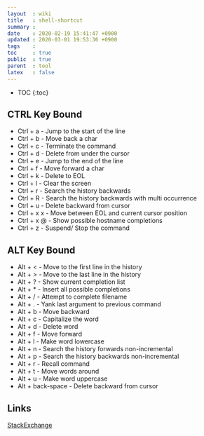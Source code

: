```yaml
---
layout  : wiki
title   : shell-shortcut 
summary : 
date    : 2020-02-19 15:41:47 +0900
updated : 2020-03-01 19:53:36 +0900
tags    :  
toc     : true
public  : true
parent  : tool 
latex   : false
---
```

* TOC
{:toc}

## CTRL Key Bound

- Ctrl + a - Jump to the start of the line
- Ctrl + b - Move back a char
- Ctrl + c - Terminate the command
- Ctrl + d - Delete from under the cursor
- Ctrl + e - Jump to the end of the line
- Ctrl + f - Move forward a char
- Ctrl + k - Delete to EOL
- Ctrl + l - Clear the screen
- Ctrl + r - Search the history backwards
- Ctrl + R - Search the history backwards with multi occurrence
- Ctrl + u - Delete backward from cursor
- Ctrl + x x - Move between EOL and current cursor position
- Ctrl + x @ - Show possible hostname completions
- Ctrl + z - Suspend/ Stop the command

## ALT Key Bound

- Alt + < - Move to the first line in the history
- Alt + > - Move to the last line in the history
- Alt + ? - Show current completion list
- Alt + * - Insert all possible completions
- Alt + / - Attempt to complete filename
- Alt + . - Yank last argument to previous command
- Alt + b - Move backward
- Alt + c - Capitalize the word
- Alt + d - Delete word
- Alt + f - Move forward
- Alt + l - Make word lowercase
- Alt + n - Search the history forwards non-incremental
- Alt + p - Search the history backwards non-incremental
- Alt + r - Recall command
- Alt + t - Move words around
- Alt + u - Make word uppercase
- Alt + back-space - Delete backward from cursor


## Links
[StackExchange](https://superuser.com/questions/362113/how-to-delete-all-characters-after-cursor-in-shell) 
